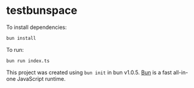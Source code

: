 # testbunspace

To install dependencies:

```bash
bun install
```

To run:

```bash
bun run index.ts
```

This project was created using `bun init` in bun v1.0.5. [Bun](https://bun.sh) is a fast all-in-one JavaScript runtime.
